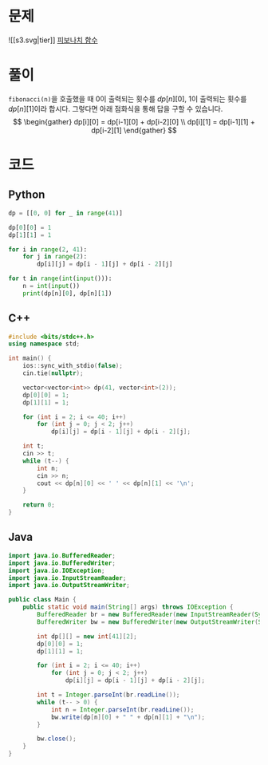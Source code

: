 # 문제
![[s3.svg|tier]] [피보나치 함수](https://www.acmicpc.net/problem/1003)
# 풀이
`fibonacci(n)`을 호출했을 때 $0$이 출력되는 횟수를 $dp[n][0]$, $1$이 출력되는 횟수를 $dp[n][1]$이라 합시다. 그렇다면 아래 점화식을 통해 답을 구할 수 있습니다.
$$
\begin{gather}
dp[i][0] = dp[i-1][0] + dp[i-2][0] \\
dp[i][1] = dp[i-1][1] + dp[i-2][1]
\end{gather}
$$
# 코드
## Python
```python
dp = [[0, 0] for _ in range(41)]

dp[0][0] = 1
dp[1][1] = 1

for i in range(2, 41):
    for j in range(2):
        dp[i][j] = dp[i - 1][j] + dp[i - 2][j]

for t in range(int(input())):
    n = int(input())
    print(dp[n][0], dp[n][1])
```
## C++
```cpp
#include <bits/stdc++.h>
using namespace std;

int main() {
    ios::sync_with_stdio(false);
    cin.tie(nullptr);

    vector<vector<int>> dp(41, vector<int>(2));
    dp[0][0] = 1;
    dp[1][1] = 1;

    for (int i = 2; i <= 40; i++)
        for (int j = 0; j < 2; j++)
            dp[i][j] = dp[i - 1][j] + dp[i - 2][j];

    int t;
    cin >> t;
    while (t--) {
        int n;
        cin >> n;
        cout << dp[n][0] << ' ' << dp[n][1] << '\n';
    }

    return 0;
}
```
## Java
```java
import java.io.BufferedReader;
import java.io.BufferedWriter;
import java.io.IOException;
import java.io.InputStreamReader;
import java.io.OutputStreamWriter;

public class Main {
    public static void main(String[] args) throws IOException {
        BufferedReader br = new BufferedReader(new InputStreamReader(System.in));
        BufferedWriter bw = new BufferedWriter(new OutputStreamWriter(System.out));

        int dp[][] = new int[41][2];
        dp[0][0] = 1;
        dp[1][1] = 1;

        for (int i = 2; i <= 40; i++)
            for (int j = 0; j < 2; j++)
                dp[i][j] = dp[i - 1][j] + dp[i - 2][j];

        int t = Integer.parseInt(br.readLine());
        while (t-- > 0) {
            int n = Integer.parseInt(br.readLine());
            bw.write(dp[n][0] + " " + dp[n][1] + "\n");
        }

        bw.close();
    }
}
```